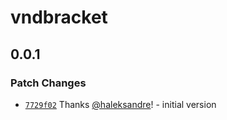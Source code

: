 # vndbracket

## 0.0.1

### Patch Changes

- [`7729f02`](https://github.com/haleksandre/test-tauri/commit/7729f02827068018740f88f9b7f1f121eac5e4ea) Thanks [@haleksandre](https://github.com/haleksandre)! - initial version
